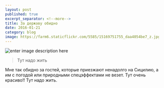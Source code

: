 ```yaml
---
layout: post
published: true
excerpt_separator: <!--more-->
title: За державу обидно
date: 2016-01-21
category: blog
image: https://farm6.staticflickr.com/5585/15169751755_daa4054be7_z.jpg
---
```


![enter image description here](https://farm6.staticflickr.com/5585/15169751755_daa4054be7_z.jpg)

> Тут надо жить

Мне так обидно за гостей, которые приезжают ненадолго на Сицилию, а им с погодой или природными спецэффектами не везет. 
Тут очень красиво!!
Тут надо жить.
